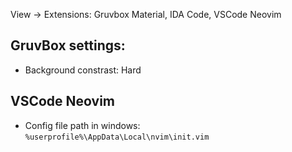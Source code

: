 View -> Extensions: Gruvbox Material, IDA Code, VSCode Neovim

## GruvBox settings:
- Background constrast: Hard

## VSCode Neovim
- Config file path in windows: `%userprofile%\AppData\Local\nvim\init.vim`
